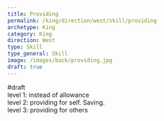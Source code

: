 ```yaml
---
title: Providing
permalink: /king/direction/west/skill/providing
archetype: King
category: King
direction: West
type: Skill
type_general: Skill
image: /images/back/providing.jpg
draft: true
---
```

#draft   
level 1: instead of allowance   
level 2: providing for self. Saving.  
level 3: providing for others 
